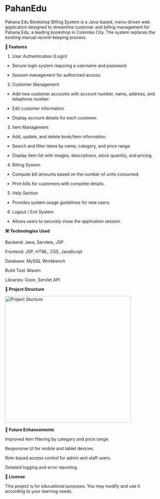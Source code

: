 # PahanEdu
Pahana Edu Bookshop Billing System is a Java-based, menu-driven web application designed to streamline customer and billing management for Pahana Edu, a leading bookshop in Colombo City. The system replaces the existing manual record-keeping process

**📌 Features**
1.	User Authentication (Login)
   
  - Secure login system requiring a username and password.

  - Session management for authorized access.

2.	Customer Management
   
  - Add new customer accounts with account number, name, address, and telephone number.
    
  - Edit customer information.

  - Display account details for each customer.

3.	Item Management

 - Add, update, and delete book/item information.

 - Search and filter items by name, category, and price range.
 
 - Display item list with images, descriptions, stock quantity, and pricing.

4.	Billing System

  - Compute bill amounts based on the number of units consumed.
 
  - Print bills for customers with complete details.

5.	Help Section

  - Provides system usage guidelines for new users.

6.	Logout / Exit System
  
  -	Allows users to securely close the application session.

**🛠️ Technologies Used**

   Backend: Java, Servlets, JSP

   Frontend: JSP, HTML, CSS, JavaScript

   Database: MySQL Workbench
   
   Build Tool: Maven 

   Libraries: Gson, Servlet API

**📂 Project Structure**

  <img width="415" height="418" alt="Project Stucture" src="https://github.com/user-attachments/assets/4af17c41-970a-4be5-8de6-768e346449dd" />

**🔧 Future Enhancements**

   Improved item filtering by category and price range.
   
   Responsive UI for mobile and tablet devices.
   
   Role-based access control for admin and staff users.
   
   Detailed logging and error reporting.

**📄 License**

   This project is for educational purposes. You may modify and use it according to your learning needs.
